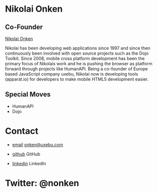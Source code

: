 Nikolai Onken
=============

Co-Founder
----------

[Nikolai Onken](/media/img/team/onken.jpg)

Nikolai has been developing web applications since 1997 and since then continuously been involved with open source projects such as the Dojo Toolkit. Since 2008, mobile cross platform development has been the primary focus of Nikolais work and he is pushing the browser as platform forward through projects like HumanAPI. Being a co-founder of Europe based JavaScript company uxebu, Nikolai now is developing tools (apparat.io) for developers to make mobile HTML5 development easier.

Special Moves
-------------

* HumanAPI
* Dojo

Contact
=======

* [email](mailto:onken@uxebu.com)
  onken@uxebu.com

* [github](http://github.com/nonken)
  GitHub

* [linkedin](http://www.linkedin.com/in/onken)
  LinkedIn

Twitter: @nonken
================
